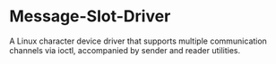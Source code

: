 # Message-Slot-Driver
A Linux character device driver that supports multiple communication channels via ioctl, accompanied by sender and reader utilities.
